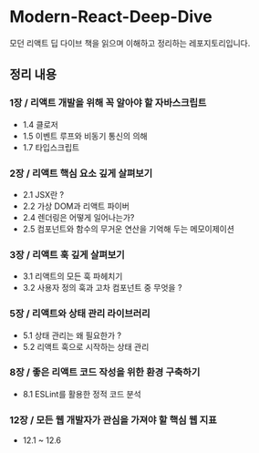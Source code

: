 # Modern-React-Deep-Dive

모던 리액트 딥 다이브 책을 읽으며 이해하고 정리하는 레포지토리입니다.

## 정리 내용

### 1장 / 리액트 개발을 위해 꼭 알아야 할 자바스크립트

- 1.4 클로저
- 1.5 이벤트 루프와 비동기 통신의 의해
- 1.7 타입스크립트

### 2장 / 리액트 핵심 요소 깊게 살펴보기

- 2.1 JSX란 ?
- 2.2 가상 DOM과 리액트 파이버
- 2.4 렌더링은 어떻게 일어나는가?
- 2.5 컴포넌트와 함수의 무거운 연산을 기억해 두는 메모이제이션

### 3장 / 리액트 훅 깊게 살펴보기

- 3.1 리액트의 모든 훅 파헤치기
- 3.2 사용자 정의 훅과 고차 컴포넌트 중 무엇을 ?

### 5장 / 리액트와 상태 관리 라이브러리

- 5.1 상태 관리는 왜 필요한가 ?
- 5.2 리액트 훅으로 시작하는 상태 관리

### 8장 / 좋은 리액트 코드 작성을 위한 환경 구축하기

- 8.1 ESLint를 활용한 정적 코드 분석

### 12장 / 모든 웹 개발자가 관심을 가져야 할 핵심 웹 지표

- 12.1 ~ 12.6
